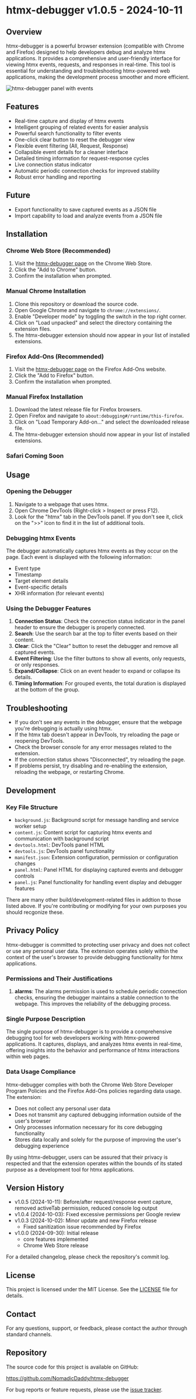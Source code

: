 # htmx-debugger v1.0.5 - 2024-10-11

## Overview

htmx-debugger is a powerful browser extension (compatible with Chrome and Firefox) designed to help developers debug and analyze htmx applications. It provides a comprehensive and user-friendly interface for viewing htmx events, requests, and responses in real-time. This tool is essential for understanding and troubleshooting htmx-powered web applications, making the development process smoother and more efficient.

![htmx-debugger panel with events](htmx-panel-with-events.jpg)

## Features

-   Real-time capture and display of htmx events
-   Intelligent grouping of related events for easier analysis
-   Powerful search functionality to filter events
-   One-click clear button to reset the debugger view
-   Flexible event filtering (All, Request, Response)
-   Collapsible event details for a cleaner interface
-   Detailed timing information for request-response cycles
-   Live connection status indicator
-   Automatic periodic connection checks for improved stability
-   Robust error handling and reporting

## Future

-   Export functionality to save captured events as a JSON file
-   Import capability to load and analyze events from a JSON file

## Installation

### Chrome Web Store (Recommended)

1. Visit the [htmx-debugger page](https://chrome.google.com/webstore/detail/fkpjmdhppdadklmcjbifffmjplgoboic) on the Chrome Web Store.
2. Click the "Add to Chrome" button.
3. Confirm the installation when prompted.

### Manual Chrome Installation

1. Clone this repository or download the source code.
2. Open Google Chrome and navigate to `chrome://extensions/`.
3. Enable "Developer mode" by toggling the switch in the top right corner.
4. Click on "Load unpacked" and select the directory containing the extension files.
5. The htmx-debugger extension should now appear in your list of installed extensions.

### Firefox Add-Ons (Recommended)

1. Visit the [htmx-debugger page](https://addons.mozilla.org/en-US/firefox/addon/htmx-debugger) on the Firefox Add-Ons website.
2. Click the "Add to Firefox" button.
3. Confirm the installation when prompted.

### Manual Firefox Installation

1. Download the latest release file for Firefox browsers.
2. Open Firefox and navigate to `about:debugging#/runtime/this-firefox`.
3. Click on "Load Temporary Add-on..." and select the downloaded release file.
4. The htmx-debugger extension should now appear in your list of installed extensions.

### Safari Coming Soon

## Usage

### Opening the Debugger

1. Navigate to a webpage that uses htmx.
2. Open Chrome DevTools (Right-click > Inspect or press F12).
3. Look for the "htmx" tab in the DevTools panel. If you don't see it, click on the ">>" icon to find it in the list of additional tools.

### Debugging htmx Events

The debugger automatically captures htmx events as they occur on the page. Each event is displayed with the following information:

-   Event type
-   Timestamp
-   Target element details
-   Event-specific details
-   XHR information (for relevant events)

### Using the Debugger Features

1. **Connection Status**: Check the connection status indicator in the panel header to ensure the debugger is properly connected.
2. **Search**: Use the search bar at the top to filter events based on their content.
3. **Clear**: Click the "Clear" button to reset the debugger and remove all captured events.
4. **Event Filtering**: Use the filter buttons to show all events, only requests, or only responses.
5. **Expand/Collapse**: Click on an event header to expand or collapse its details.
6. **Timing Information**: For grouped events, the total duration is displayed at the bottom of the group.

## Troubleshooting

-   If you don't see any events in the debugger, ensure that the webpage you're debugging is actually using htmx.
-   If the htmx tab doesn't appear in DevTools, try reloading the page or reopening DevTools.
-   Check the browser console for any error messages related to the extension.
-   If the connection status shows "Disconnected", try reloading the page.
-   If problems persist, try disabling and re-enabling the extension, reloading the webpage, or restarting Chrome.

## Development

### Key File Structure

-   `background.js`: Background script for message handling and service worker setup
-   `content.js`: Content script for capturing htmx events and communication with background script
-   `devtools.html`: DevTools panel HTML
-   `devtools.js`: DevTools panel functionality
-   `manifest.json`: Extension configuration, permission or configuration changes
-   `panel.html`: Panel HTML for displaying captured events and debugger controls
-   `panel.js`: Panel functionality for handling event display and debugger features

There are many other build/development-related files in addtion to those listed above. If you're contributing or modifying for your own purposes you should recgonize these.

## Privacy Policy

htmx-debugger is committed to protecting user privacy and does not collect or use any personal user data. The extension operates solely within the context of the user's browser to provide debugging functionality for htmx applications.

### Permissions and Their Justifications

1. **alarms**: The alarms permission is used to schedule periodic connection checks, ensuring the debugger maintains a stable connection to the webpage. This improves the reliability of the debugging process.

### Single Purpose Description

The single purpose of htmx-debugger is to provide a comprehensive debugging tool for web developers working with htmx-powered applications. It captures, displays, and analyzes htmx events in real-time, offering insights into the behavior and performance of htmx interactions within web pages.

### Data Usage Compliance

htmx-debugger complies with both the Chrome Web Store Developer Program Policies and the Firefox Add-Ons policies regarding data usage. The extension:

-   Does not collect any personal user data
-   Does not transmit any captured debugging information outside of the user's browser
-   Only processes information necessary for its core debugging functionality
-   Stores data locally and solely for the purpose of improving the user's debugging experience

By using htmx-debugger, users can be assured that their privacy is respected and that the extension operates within the bounds of its stated purpose as a development tool for htmx applications.

## Version History

-   v1.0.5 (2024-10-11): Before/after request/response event capture, removed activeTab permission, reduced console log output
-   v1.0.4 (2024-10-03): Fixed excessive permissions per Google review
-   v1.0.3 (2024-10-02): Minor update and new Firefox release
    -   Fixed sanitization issue recommended by Firefox
-   v1.0.0 (2024-09-30): Initial release
    -   core features implemented
    -   Chrome Web Store release

For a detailed changelog, please check the repository's commit log.

## License

This project is licensed under the MIT License. See the [LICENSE](LICENSE) file for details.

## Contact

For any questions, support, or feedback, please contact the author through standard channels.

## Repository

The source code for this project is available on GitHub:

https://github.com/NomadicDaddy/htmx-debugger

For bug reports or feature requests, please use the [issue tracker](https://github.com/NomadicDaddy/htmx-debugger/issues).

